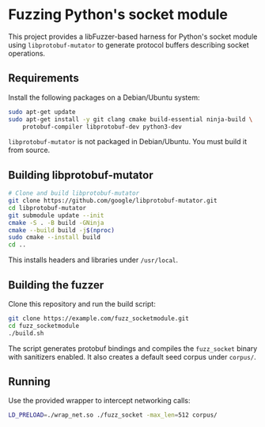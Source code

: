 # Fuzzing Python's socket module

This project provides a libFuzzer-based harness for Python's socket module using `libprotobuf-mutator` to generate protocol buffers describing socket operations.

## Requirements

Install the following packages on a Debian/Ubuntu system:

```bash
sudo apt-get update
sudo apt-get install -y git clang cmake build-essential ninja-build \
    protobuf-compiler libprotobuf-dev python3-dev
```

`libprotobuf-mutator` is not packaged in Debian/Ubuntu. You must build it from source.

## Building libprotobuf-mutator

```bash
# Clone and build libprotobuf-mutator
git clone https://github.com/google/libprotobuf-mutator.git
cd libprotobuf-mutator
git submodule update --init
cmake -S . -B build -GNinja
cmake --build build -j$(nproc)
sudo cmake --install build
cd ..
```

This installs headers and libraries under `/usr/local`.

## Building the fuzzer

Clone this repository and run the build script:

```bash
git clone https://example.com/fuzz_socketmodule.git
cd fuzz_socketmodule
./build.sh
```

The script generates protobuf bindings and compiles the `fuzz_socket` binary with sanitizers enabled. It also creates a default seed corpus under `corpus/`.

## Running

Use the provided wrapper to intercept networking calls:

```bash
LD_PRELOAD=./wrap_net.so ./fuzz_socket -max_len=512 corpus/
```

